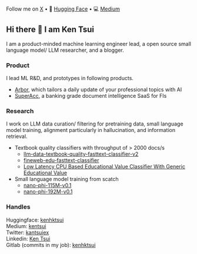 Follow me on [X](https://twitter.com/kantsuiex/) • 🤗 [Hugging Face](https://huggingface.co/kenhktsui) • 💻 [Medium](https://medium.com/@kentsui)

## Hi there 👋 I am Ken Tsui
I am a product-minded machine learning engineer lead, a open source small language model/ LLM researcher, and a blogger.

### Product
I lead ML R&D, and prototypes in following products.
- [Arbor](https://newspresso.arborit.ai/), which tailors a daily update of your professional topics with AI
- [SuperAcc](https://superacc.ai/), a banking grade document intelligence SaaS for FIs

### Research
I work on LLM data curation/ filtering for pretraining data, small language model training, alignment particularly in hallucination, and information retrieval.
- Textbook quality classifiers with throughput of > 2000 docs/s
   - [llm-data-textbook-quality-fasttext-classifier-v2](https://huggingface.co/kenhktsui/llm-data-textbook-quality-fasttext-classifier-v2)
   - [fineweb-edu-fasttext-classifier](https://huggingface.co/kenhktsui/fineweb-edu-fasttext-classifier)
   - [Low Latency CPU Based Educational Value Classifier With Generic Educational Value](https://huggingface.co/blog/kenhktsui/edu-value-classifier-cpu)
- Small language model training from scatch
  - [nano-phi-115M-v0.1](https://huggingface.co/kenhktsui/nano-phi-115M-v0.1)
  - [nano-phi-192M-v0.1](https://huggingface.co/kenhktsui/nano-phi-192M-v0.1) 

### Handles
Huggingface: [kenhktsui](https://huggingface.co/kenhktsui)  
Medium: [kentsui](https://medium.com/@kentsui)  
Twitter: [kantsuiex](https://x.com/kantsuiex)  
Linkedin: [Ken Tsui](https://www.linkedin.com/in/ken-tsui-06889b29/)  
Gitlab (commits in my job): [kenhktsui](https://gitlab.com/kenhktsui)  


<!--
**kenhktsui/kenhktsui** is a ✨ _special_ ✨ repository because its `README.md` (this file) appears on your GitHub profile.

Here are some ideas to get you started:

- 🔭 I’m currently working on ...
- 🌱 I’m currently learning ...
- 👯 I’m looking to collaborate on ...
- 🤔 I’m looking for help with ...
- 💬 Ask me about ...
- 📫 How to reach me: ...
- 😄 Pronouns: ...
- ⚡ Fun fact: ...
-->
